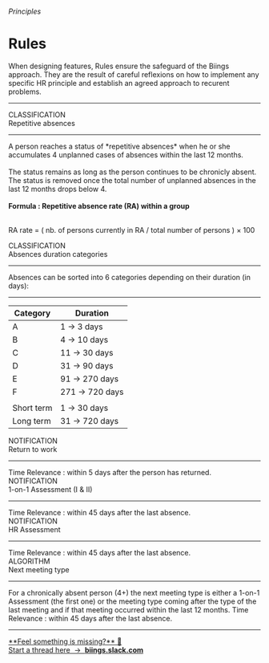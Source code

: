 <h6 class="subtitle is-6 is-uppercase has-text-grey">Principles</h6><h1 class="title is-1 is-serif">Rules</h1>
<p class="subtitle is-5">
    When designing features, <span class="has-text-weight-semibold">Rules</span> ensure the safeguard of the Biings approach. They are the result of careful reflexions on how to implement any specific HR principle and establish an agreed approach to recurent problems.
</p>

<hr class="is-visible is-large">

<div id="r-wc" class="box is-expandable is-unselectable is-large is-well" onclick="toggleExpand('r-wc')">
        <span class="subtitle is-size-7 has-text-primary">CLASSIFICATION</span><br>
    <span class="title is-4">Repetitive absences</span>
    <div class="expanded-content content">
        <hr class="is-visible">
        A person reaches a status of *repetitive absences* when he or she accumulates 4 unplanned cases of absences within the last 12 months.
        <br><br>
        The status remains as long as the person continues to be chronicly absent. The status is removed once the total number of unplanned absences in the last 12 months drops below 4.
        <br><br>
        <strong>Formula : Repetitive absence rate (RA) within a group</strong><br><br>
        <p class="has-text-centered box is-bordered">RA rate = ( nb. of persons currently in RA / total number of persons ) &times; 100</p>
    </div>
</div>

<div id="r-adc" class="box is-large is-expandable is-unselectable is-well" onclick="toggleExpand('r-adc')">
    <span class="subtitle is-size-7 has-text-primary">CLASSIFICATION</span><br>
    <span class="title is-4">Absences duration categories</span>
    <div class="expanded-content content">
        <hr class="is-visible">
        Absences can be sorted into 6 categories depending on their duration (in days):
        <hr class="is-smaller">
        <table>
            <thead><tr><th>Category</th><th>Duration</th></tr></thead>
            <tbody>            
                <tr><td>A</td><td>1 → 3 days</td></tr>
                <tr><td>B</td><td>4 → 10 days</td></tr>
                <tr><td>C</td><td>11 → 30 days</td></tr>
                <tr><td>D</td><td>31 → 90 days</td></tr>
                <tr><td>E</td><td>91 → 270 days</td></tr>
                <tr><td>F</td><td>271 → 720 days</td></tr>
                <tr><td></td><td></td></tr>
                <tr><td>Short term</td><td>1 → 30 days</td></tr>
                <tr><td>Long term</td><td>31 → 720 days</td></tr>
            </tbody>
        </table>
    </div>
</div>

<div id="r-rtw" class="box is-expandable is-large is-well is-unselectable" onclick="toggleExpand('r-rtw')">
    <span class="subtitle is-size-7 has-text-primary">NOTIFICATION</span><br>
    <span class="title is-4">Return to work</span>
    <div class="expanded-content">
        <hr class="is-visible">
        <span class="has-text-weight-medium">Time Relevance</span> : within <span class="has-text-primary">5 days</span> after the person has returned.
    </div>
</div>

<div id="r-asm" class="box is-expandable is-large is-well is-unselectable" onclick="toggleExpand('r-asm')">
        <span class="subtitle is-size-7 has-text-primary">NOTIFICATION</span><br>
    <span class="title is-4">1-on-1 Assessment (<span class="is-serif">I</span> & <span class="is-serif">II</span>)</span>
    <div class="expanded-content">
        <hr class="is-visible">
        <span class="has-text-weight-medium">Time Relevance</span> : within <span class="has-text-primary">45 days</span> after the last absence.
    </div>
</div>

<div id="r-hrasm" class="box is-expandable is-large is-well is-unselectable" onclick="toggleExpand('r-hrasm')">
    <span class="subtitle is-size-7 has-text-primary">NOTIFICATION</span><br>
    <span class="title is-4">HR Assessment</span>
    <div class="expanded-content">
        <hr class="is-visible">
        <span class="has-text-weight-medium">Time Relevance</span> : within <span class="has-text-primary">45 days</span> after the last absence.
    </div>
</div>

<div id="r-algo1" class="box is-expandable is-large is-well is-unselectable" onclick="toggleExpand('r-algo1')">
    <span class="subtitle is-size-7 has-text-primary">ALGORITHM</span><br>
    <span class="title is-4">Next meeting type</span>
    <div class="expanded-content">
        <hr class="is-visible">
        For a chronically absent person (4+) the next meeting type is either a 1-on-1 Assessment (the first one) or the meeting type coming after the type of the last meeting and if that meeting occurred within the last 12 months.
        <span class="has-text-weight-medium">Time Relevance</span> : within <span class="has-text-primary">45 days</span> after the last absence.
    </div>
</div>

<hr>

<a href="https://biings.slack.com" target="blank" class="box is-bordered">
    **Feel something is missing?** 🤔 <br>Start a thread here &nbsp;→&nbsp; <strong class="has-text-primary">biings.slack.com</strong></a>
</a>
